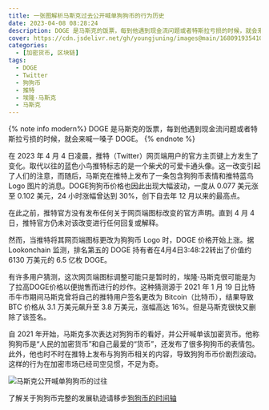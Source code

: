 ```yaml
---
title: 一张图解析马斯克过去公开喊单狗狗币的行为历史
date: 2023-04-08 08:28:24
description: DOGE 是马斯克的饭票，每到他遇到现金流问题或者特斯拉亏损的时候，就会来喊一嗓子 DOGE。
cover: https://cdn.jsdelivr.net/gh/youngjuning/images@main/1680919354105.png
categories:
  - [加密货币, 区块链]
tags:
  - DOGE
  - Twitter
  - 狗狗币
  - 推特
  - 埃隆·马斯克
  - 马斯克
---
```


<ins class="adsbygoogle" style="display:block; text-align:center;"  data-ad-layout="in-article" data-ad-format="fluid" data-ad-client="ca-pub-7962287588031867" data-ad-slot="2542544532"></ins><script> (adsbygoogle = window.adsbygoogle || []).push({});</script>


{% note info modern%}
DOGE 是马斯克的饭票，每到他遇到现金流问题或者特斯拉亏损的时候，就会来喊一嗓子 DOGE。
{% endnote %}

在 2023 年 4 月 4 日凌晨，推特（Twitter）网页端用户的官方主页键上方发生了变化。取代以往的蓝色小鸟推特标志的是一个柴犬的可爱卡通头像。这一改变引起了人们的注意，而随后，马斯克在推特上发布了一条包含狗狗币表情和推特蓝鸟 Logo 图片的消息。DOGE狗狗币价格也因此出现大幅波动，一度从 0.077 美元涨至 0.102 美元，24 小时涨幅曾达到 30%，创下自去年 12 月以来的最高点。

在此之前，推特官方没有发布任何关于网页端图标改变的官方声明。直到 4 月 4 日，推特官方仍未对该改变进行任何回复或解释。

然而，当推特将其网页端图标更改为狗狗币 Logo 时，DOGE 价格开始上涨。据 Lookonchain 监测，排名第五的 DOGE 持有者在4月4日3:48:22转出了价值约 6130 万美元的 6.5 亿枚 DOGE。

有许多用户猜测，这次网页端图标调整可能只是暂时的，埃隆·马斯克很可能是为了拉高DOGE价格以便抛售而进行的炒作。这种猜测源于 2021 年 1 月 19 日比特币牛市期间马斯克曾将自己的推特用户签名更改为 Bitcoin（比特币），结果导致 BTC 价格从 3.1 万美元飙升至 3.8 万美元，涨幅高达 16%。但是马斯克很快又删除了该签名。

自 2021 年开始，马斯克多次表达对狗狗币的看好，并公开喊单该加密货币。他称狗狗币是“人民的加密货币”和自己最爱的“货币”，还发布了很多狗狗币的表情包。此外，他也时不时在推特上发布与狗狗币相关的内容，导致狗狗币币价剧烈波动。这样的行为在加密市场已经司空见惯，不足为奇。

![马斯克公开喊单狗狗币的过往](https://cdn.jsdelivr.net/gh/youngjuning/images@main/1680913456169.png)

了解关于狗狗币完整的发展轨迹请移步[狗狗币的时间轴](/timeline/doge/)
